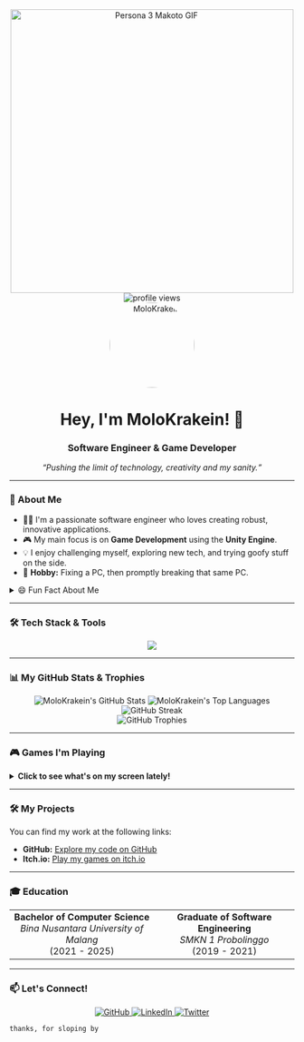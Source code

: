 <div align="center">
  <img src="https://media1.tenor.com/m/ROxDmc_3NvYAAAAd/persona-3-makoto.gif" alt="Persona 3 Makoto GIF" width="500"/>
  
  <br/>
  
  <img src="https://komarev.com/ghpvc/?username=MoloKrakein&style=flat-square&color=blueviolet" alt="profile views"/>
  
  <br/>

  <img src="https://avatars.githubusercontent.com/u/51546600?v=4" alt="MoloKrakein" width="150px" style="border-radius: 50%;"/>
  
  <h1>
    Hey, I'm MoloKrakein! 👋
  </h1>
  
  <h3>Software Engineer & Game Developer</h3>

  <i><q>Pushing the limit of technology, creativity and my sanity.</q></i>
</div>

---

### 🚀 About Me
- 👨‍💻 I'm a passionate software engineer who loves creating robust, innovative applications.
- 🎮 My main focus is on **Game Development** using the **Unity Engine**.
- 💡 I enjoy challenging myself, exploring new tech, and trying goofy stuff on the side.
- 🔧 **Hobby:** Fixing a PC, then promptly breaking that same PC.

<details>
  <summary>😄 Fun Fact About Me</summary>
  <br/>
  I can spend 3 hours creating mod and modded game instance, only to play it for 15 minutes
</details>

---

### 🛠️ Tech Stack & Tools

<p align="center">
  <a href="https://skillicons.dev">
    <img src="https://skillicons.dev/icons?i=cs,unity,java,php,py,flutter,git,github,vscode,visualstudio&perline=5" />
  </a>
</p>

---

### 📊 My GitHub Stats & Trophies

<div align="center">
  <img src="https://github-readme-stats.vercel.app/api?username=MoloKrakein&show_icons=true&theme=transparent&hide_border=true&title_color=0d88f1&icon_color=0d88f1&text_color=ffffff" alt="MoloKrakein's GitHub Stats" />
  <img src="https://github-readme-stats.vercel.app/api/top-langs/?username=MoloKrakein&layout=compact&theme=transparent&hide_border=true&title_color=0d88f1&text_color=ffffff" alt="MoloKrakein's Top Languages"/>
  <br/>
  <img src="https://github-readme-streak-stats.herokuapp.com/?user=MoloKrakein&theme=transparent&hide_border=true&title_color=0d88f1&text_color=ffffff&date_format=j%20M%5B%20Y%5D" alt="GitHub Streak" />
  <br/>
  <img src="https://github-profile-trophy.vercel.app/?username=MoloKrakein&theme=transparent&no-frame=true&no-bg=true&margin-w=4" alt="GitHub Trophies" />
</div>

---

### 🎮 Games I'm Playing

<details>
  <summary><strong>Click to see what's on my screen lately!</strong></summary>
  <div align="center">
    <br/>
    <img src="https://media2.giphy.com/media/v7FDuR0rh63Qjwci0o/source.gif" width="250"/>
    <br/>
    <p>
      <strong>Persona Series</strong> - Yeah, you'll never see it coming...
      <br/>
    </p>
  </div>
</details>



---

### 🛠️ My Projects

You can find my work at the following links:

- **GitHub:** [Explore my code on GitHub](https://github.com/MoloKrakein)
- **Itch.io:** [Play my games on itch.io](https://molokrakein.itch.io/)

---

### 🎓 Education

<table align="center" width="80%">
  <tr>
    <td align="center">
      <b>Bachelor of Computer Science</b><br/>
      <i>Bina Nusantara University of Malang</i><br/>
      (2021 - 2025)
    </td>
    <td align="center">
      <b>Graduate of Software Engineering</b><br/>
      <i>SMKN 1 Probolinggo</i><br/>
      (2019 - 2021)
    </td>
  </tr>
</table>

---

### 📫 Let's Connect!

<p align="center">
  <a href="https://github.com/MoloKrakein">
    <img src="https://img.shields.io/badge/GitHub-181717?style=for-the-badge&logo=github&logoColor=white" alt="GitHub"/>
  </a>
  <a href="#">
    <img src="https://img.shields.io/badge/LinkedIn-0A66C2?style=for-the-badge&logo=linkedin&logoColor=white" alt="LinkedIn"/>
  </a>
  <a href="#">
    <img src="https://img.shields.io/badge/Twitter-1DA1F2?style=for-the-badge&logo=twitter&logoColor=white" alt="Twitter"/>
  </a>
</p>

`thanks, for sloping by`
